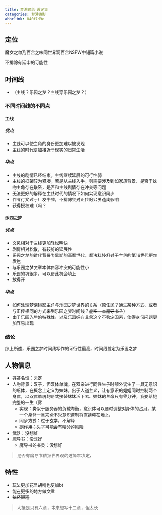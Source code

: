 ```yaml
---
title: 梦溯镜影-设定集
categories: 梦溯镜影
abbrlink: 840f7d9e
---
```


## 定位

魔女之吻乃百合之味同世界观百合NSFW中短篇小说

不排除有延申的可能性

## 时间线

- （主线？乐园之梦？主线穿乐园之梦？）

### 不同时间线的不同点

#### 主线

##### 优点

- 主线可以使主角的身份更加难以被发现
- 主线的时代更加接近于现实的日常生活

##### 华点

- 主线的剧情已经结束，主线继续延展的可行性弱
- 主线的框架较为紧凑，若是从主线入手，则需要涉及到如家族背景、是否于妹吻主角存在联系，是否和主线剧情存在冲突等问题
- 无法更好的解释在主线时代的情况下如何实现意识同步
- 作者行文过于广发牛物，不排除会对正传的公关造成影响
- 获得授权难（吗？

#### 乐园之梦

##### 优点

- 文风相对于主线更加轻松明快
- 剧情相对松散，有较好的延展性
- 乐园之梦的时代背景为早期的高魔世代，魔法科技相对于主线的第16世代更加发达
- 与乐园之梦文章本体内容冲突的可能性小
- 乐园的坑很多，可以借此机会填上
- 放得开

##### 华点

- 如何处理梦溯镜影主角与乐园之梦世界的关系（原住民？通过某种方式、或者与正传相同的方式来到乐园之梦时间线？<del>虚空一本魔导书？</del>）
- 由于乐园入学的特殊性，以及乐园拥有艾露这个不稳定因素，使得身份问题更加容易出现

### 结论

综上所述，乐园之梦时间线写作的可行性最高，时间线暂定为乐园之梦

## 人物信息

- 姓甚名谁：未定
- 人物背景：双子，但双体单魂。在双亲进行同性生子时额外诞生了一具无意识的躯体，在概念上定义为妹妹，出于人道主义，让有意识的姐姐同时控制两个身体，以双体单魂的形式接替妹妹活下去。妹妹的生命只有零分钟，我要给她完整的一生（雾
	- 实现：类似于服务器的负载均衡，意识体可以随时调整对身体的占用，某一个身体一旦完全不受意识控制将直接瘫在地上。
	- 同步方式：过于玄学，不解释
	- <del>副作用：久了可能会有精分的风险</del>
- 武器：没想好
- 魔导书：没想好
	- 魔导书的书灵：没想好

>是否有魔导书依据世界观的选择来决定，
## 特性

- 玩法更加花里胡哨也更加bt
- 能在更多的地方做文章
- <del>依然很短</del>

> 大抵是只有六章，本来想写十二章，但太长
